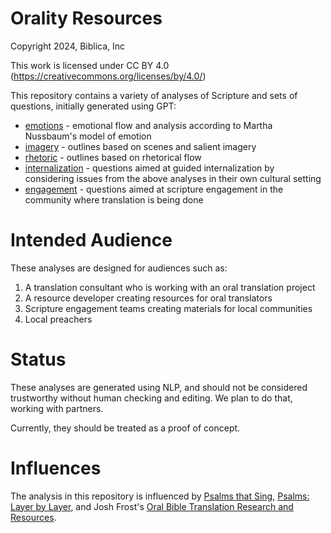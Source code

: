 # Orality Resources

Copyright 2024, Biblica, Inc

This work is licensed under CC BY 4.0 (https://creativecommons.org/licenses/by/4.0/)

This repository contains a variety of analyses of Scripture and sets of questions, initially generated using GPT:

- [emotions](./emotions) - emotional flow and analysis according to Martha Nussbaum's model of emotion
- [imagery](./imagery-scenes) - outlines based on scenes and salient imagery
- [rhetoric](./rhetoric) - outlines based on rhetorical flow
- [internalization](./questions/internalization/) - questions aimed at guided internalization by considering issues from the above analyses in their own cultural setting
- [engagement](./questions/internalization/) - questions aimed at scripture engagement in the community where translation is being done

# Intended Audience

These analyses are designed for audiences such as:

1. A translation consultant who is working with an oral translation project
2. A resource developer creating resources for oral translators
3. Scripture engagement teams creating materials for local communities
4. Local preachers

# Status

These analyses are generated using NLP, and should not be considered trustworthy without human checking and editing.  We plan to do that, working with partners.

Currently, they should be treated as a proof of concept.

# Influences

The analysis in this repository is influenced by [Psalms that Sing](https://www.psalmsthatsing.org/), [Psalms: Layer by Layer](https://psalms.cdbr.org/w/Welcome), and Josh Frost's [Oral Bible Translation Research and Resources](https://publish.obsidian.md/obt-research-and-resources/).
